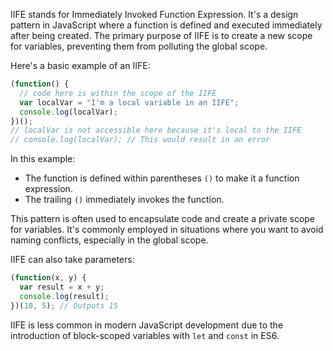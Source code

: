 IIFE stands for Immediately Invoked Function Expression. It's a design pattern in JavaScript where a function is defined and executed immediately after being created. The primary purpose of IIFE is to create a new scope for variables, preventing them from polluting the global scope.

Here's a basic example of an IIFE:

```javascript
(function() {
  // code here is within the scope of the IIFE
  var localVar = "I'm a local variable in an IIFE";
  console.log(localVar);
})();
// localVar is not accessible here because it's local to the IIFE
// console.log(localVar); // This would result in an error
```

In this example:

- The function is defined within parentheses `()` to make it a function expression.
- The trailing `()` immediately invokes the function.

This pattern is often used to encapsulate code and create a private scope for variables. It's commonly employed in situations where you want to avoid naming conflicts, especially in the global scope.

IIFE can also take parameters:

```javascript
(function(x, y) {
  var result = x + y;
  console.log(result);
})(10, 5); // Outputs 15
```

IIFE is less common in modern JavaScript development due to the introduction of block-scoped variables with `let` and `const` in ES6.